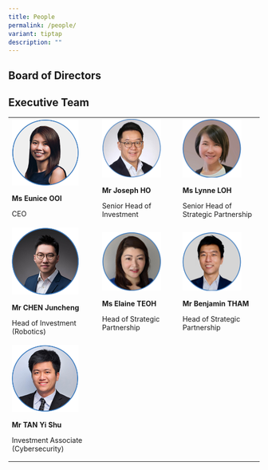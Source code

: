 ```yaml
---
title: People
permalink: /people/
variant: tiptap
description: ""
---
```

<h2>Board of Directors</h2><h2></h2><p></p><p></p><p></p><p></p><h2>Executive Team</h2><table><tbody><tr><td rowspan="1" colspan="1"><div class="isomer-image-wrapper"><img style="width: 80%;" height="auto" width="100%" alt="" src="/images/Executive Team/Eunice_Ooi.png"></div><p><strong>Ms Eunice OOI</strong></p><p>CEO</p></td><td rowspan="1" colspan="1"><div class="isomer-image-wrapper"><img style="width: 80%;" height="auto" width="100%" alt="" src="/images/Executive Team/Joseph_Ho_.png"></div><p><strong>Mr Joseph HO</strong></p><p>Senior Head of Investment</p></td><td rowspan="1" colspan="1"><div class="isomer-image-wrapper"><img style="width: 80%;" height="auto" width="100%" alt="" src="/images/Executive Team/Lynne_LOH.png"></div><p><strong>Ms Lynne LOH</strong></p><p>Senior Head of Strategic Partnership</p></td></tr><tr><td rowspan="1" colspan="1"><div class="isomer-image-wrapper"><img style="width: 80%;" height="auto" width="100%" alt="" src="/images/Executive Team/Chen_Juncheng.png"></div><p><strong>Mr CHEN Juncheng</strong></p><p>Head of Investment (Robotics)</p></td><td rowspan="1" colspan="1"><div class="isomer-image-wrapper"><img style="width: 80%;" height="auto" width="100%" alt="" src="/images/Executive Team/Elaine_Teoh.png"></div><p><strong>Ms Elaine TEOH</strong></p><p>Head of Strategic Partnership</p></td><td rowspan="1" colspan="1"><div class="isomer-image-wrapper"><img style="width: 80%;" height="auto" width="100%" alt="" src="/images/Executive Team/Benjamin_Tham.png"></div><p><strong>Mr Benjamin THAM</strong></p><p>Head of Strategic Partnership</p></td></tr><tr><td rowspan="1" colspan="1"><div class="isomer-image-wrapper"><img style="width: 80%;" height="auto" width="100%" alt="" src="/images/Executive Team/Yishu.png"></div><p><strong>Mr TAN Yi Shu</strong></p><p>Investment Associate (Cybersecurity)</p></td><td rowspan="1" colspan="1"><p></p></td><td rowspan="1" colspan="1"><p></p></td></tr></tbody></table><p></p>
